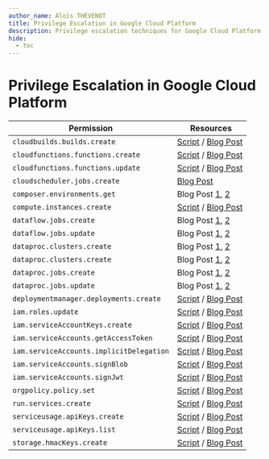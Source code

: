 ```yaml
---
author_name: Aloïs THÉVENOT
title: Privilege Escalation in Google Cloud Platform
description: Privilege escalation techniques for Google Cloud Platform (GCP)
hide:
  - toc
---
```


# Privilege Escalation in Google Cloud Platform

| Permission | Resources |
| ---------- | --------- |
| `cloudbuilds.builds.create` | [Script](https://github.com/RhinoSecurityLabs/GCP-IAM-Privilege-Escalation/blob/master/ExploitScripts/cloudbuild.builds.create.py) / [Blog Post](https://rhinosecuritylabs.com/gcp/working-as-intendedrce-to-iam-privilege-escalation-in-gcp)   |
| `cloudfunctions.functions.create` | [Script](https://github.com/RhinoSecurityLabs/GCP-IAM-Privilege-Escalation/blob/master/ExploitScripts/cloudfunctions.functions.create-call.py) / [Blog Post](https://rhinosecuritylabs.com/gcp/privilege-escalation-google-cloud-platform-part-1/) |
| `cloudfunctions.functions.update` | [Script](https://github.com/RhinoSecurityLabs/GCP-IAM-Privilege-Escalation/blob/master/ExploitScripts/cloudfunctions.functions.update.py) / [Blog Post](https://rhinosecuritylabs.com/gcp/privilege-escalation-google-cloud-platform-part-1/) |
| `cloudscheduler.jobs.create` | [Blog Post](https://rhinosecuritylabs.com/gcp/privilege-escalation-google-cloud-platform-part-1/) |
| `composer.environments.get` | Blog Post [1](https://security.love/blog/gcp/2020/11/22/lateral-movement-and-privesc-in-GCP.html), [2](https://www.xmcyber.com/blog/new-privilege-escalation-techniques-are-compromising-your-google-cloud-platform/) |
| `compute.instances.create` | [Script](https://github.com/RhinoSecurityLabs/GCP-IAM-Privilege-Escalation/blob/master/ExploitScripts/compute.instances.create.py) / [Blog Post](https://rhinosecuritylabs.com/gcp/privilege-escalation-google-cloud-platform-part-1/) |
| `dataflow.jobs.create` | Blog Post [1](https://security.love/blog/gcp/2020/11/22/lateral-movement-and-privesc-in-GCP.html), [2](https://www.xmcyber.com/blog/new-privilege-escalation-techniques-are-compromising-your-google-cloud-platform/) |
| `dataflow.jobs.update` | Blog Post [1](https://security.love/blog/gcp/2020/11/22/lateral-movement-and-privesc-in-GCP.html), [2](https://www.xmcyber.com/blog/new-privilege-escalation-techniques-are-compromising-your-google-cloud-platform/) |
| `dataproc.clusters.create` | Blog Post [1](https://security.love/blog/gcp/2020/11/22/lateral-movement-and-privesc-in-GCP.html), [2](https://www.xmcyber.com/blog/new-privilege-escalation-techniques-are-compromising-your-google-cloud-platform/) |
| `dataproc.clusters.create` | Blog Post [1](https://security.love/blog/gcp/2020/11/22/lateral-movement-and-privesc-in-GCP.html), [2](https://www.xmcyber.com/blog/new-privilege-escalation-techniques-are-compromising-your-google-cloud-platform/) |
| `dataproc.jobs.create` | Blog Post [1](https://security.love/blog/gcp/2020/11/22/lateral-movement-and-privesc-in-GCP.html), [2](https://www.xmcyber.com/blog/new-privilege-escalation-techniques-are-compromising-your-google-cloud-platform/) |
| `dataproc.jobs.update` | Blog Post [1](https://security.love/blog/gcp/2020/11/22/lateral-movement-and-privesc-in-GCP.html), [2](https://www.xmcyber.com/blog/new-privilege-escalation-techniques-are-compromising-your-google-cloud-platform/) |
| `deploymentmanager.deployments.create` | [Script](https://github.com/RhinoSecurityLabs/GCP-IAM-Privilege-Escalation/blob/master/ExploitScripts/deploymentmanager.deployments.create.py) / [Blog Post](https://rhinosecuritylabs.com/gcp/privilege-escalation-google-cloud-platform-part-1/) |
| `iam.roles.update` | [Script](https://github.com/RhinoSecurityLabs/GCP-IAM-Privilege-Escalation/blob/master/ExploitScripts/iam.roles.update.py) / [Blog Post](https://rhinosecuritylabs.com/gcp/privilege-escalation-google-cloud-platform-part-1/) |
| `iam.serviceAccountKeys.create` | [Script](https://github.com/RhinoSecurityLabs/GCP-IAM-Privilege-Escalation/blob/master/ExploitScripts/iam.serviceAccountKeys.create.py) / [Blog Post](https://rhinosecuritylabs.com/gcp/privilege-escalation-google-cloud-platform-part-1/) |
| `iam.serviceAccounts.getAccessToken` | [Script](https://github.com/RhinoSecurityLabs/GCP-IAM-Privilege-Escalation/blob/master/ExploitScripts/iam.serviceAccounts.getAccessToken.py) / [Blog Post](https://rhinosecuritylabs.com/gcp/privilege-escalation-google-cloud-platform-part-1/) |
| `iam.serviceAccounts.implicitDelegation` | [Script](https://github.com/RhinoSecurityLabs/GCP-IAM-Privilege-Escalation/blob/master/ExploitScripts/iam.serviceAccounts.implicitDelegation.py) / [Blog Post](https://rhinosecuritylabs.com/gcp/privilege-escalation-google-cloud-platform-part-1/) |
| `iam.serviceAccounts.signBlob` | [Script](https://github.com/RhinoSecurityLabs/GCP-IAM-Privilege-Escalation/blob/master/ExploitScripts/iam.serviceAccounts.signBlob-accessToken.py) / [Blog Post](https://rhinosecuritylabs.com/gcp/privilege-escalation-google-cloud-platform-part-1/) |
| `iam.serviceAccounts.signJwt` | [Script](https://github.com/RhinoSecurityLabs/GCP-IAM-Privilege-Escalation/blob/master/ExploitScripts/iam.serviceAccounts.signJWT.py) / [Blog Post](https://rhinosecuritylabs.com/gcp/privilege-escalation-google-cloud-platform-part-1/) |
| `orgpolicy.policy.set` | [Script](https://github.com/RhinoSecurityLabs/GCP-IAM-Privilege-Escalation/blob/master/ExploitScripts/orgpolicy.policy.set.py) / [Blog Post](https://rhinosecuritylabs.com/gcp/privilege-escalation-google-cloud-platform-part-2/) |
| `run.services.create` | [Script](https://github.com/RhinoSecurityLabs/GCP-IAM-Privilege-Escalation/blob/master/ExploitScripts/run.services.create.py) / [Blog Post](https://rhinosecuritylabs.com/gcp/privilege-escalation-google-cloud-platform-part-1/) |
| `serviceusage.apiKeys.create` | [Script](https://github.com/RhinoSecurityLabs/GCP-IAM-Privilege-Escalation/blob/master/ExploitScripts/serviceusage.apiKeys.create.py) / [Blog Post](https://rhinosecuritylabs.com/gcp/privilege-escalation-google-cloud-platform-part-2/) |
| `serviceusage.apiKeys.list` | [Script](https://github.com/RhinoSecurityLabs/GCP-IAM-Privilege-Escalation/blob/master/ExploitScripts/serviceusage.apiKeys.list.py) / [Blog Post](https://rhinosecuritylabs.com/gcp/privilege-escalation-google-cloud-platform-part-2/) |
| `storage.hmacKeys.create` | [Script](https://github.com/RhinoSecurityLabs/GCP-IAM-Privilege-Escalation/blob/master/ExploitScripts/storage.hmacKeys.create.py) / [Blog Post](https://rhinosecuritylabs.com/gcp/privilege-escalation-google-cloud-platform-part-2/) |